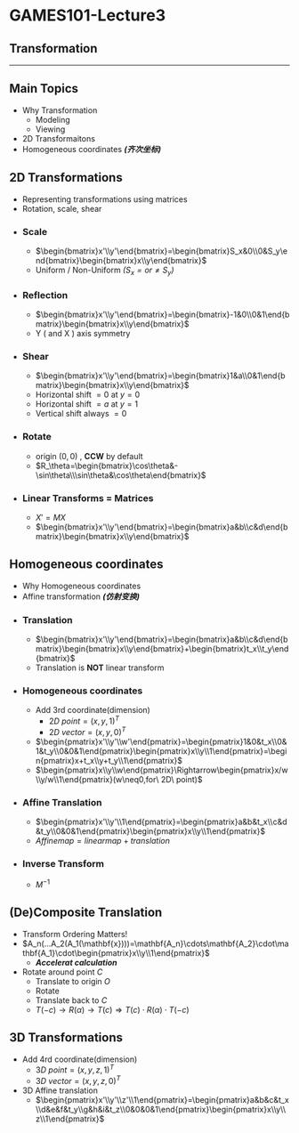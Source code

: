 # GAMES101-Lecture3
## Transformation

***
## Main Topics
* Why Transformation
    - Modeling
    - Viewing
* 2D Transformaitons
* Homogeneous coordinates ***(齐次坐标)***
## 2D Transformations
* Representing transformations using matrices
* Rotation, scale, shear
* ### Scale
    - $\begin{bmatrix}x'\\y'\end{bmatrix}=\begin{bmatrix}S_x&0\\0&S_y\end{bmatrix}\begin{bmatrix}x\\y\end{bmatrix}$
    - Uniform / Non-Uniform *($S_x=or\neq S_y$)*
* ### Reflection
    - $\begin{bmatrix}x'\\y'\end{bmatrix}=\begin{bmatrix}-1&0\\0&1\end{bmatrix}\begin{bmatrix}x\\y\end{bmatrix}$
    - Y ( and X ) axis symmetry
* ### Shear
    - $\begin{bmatrix}x'\\y'\end{bmatrix}=\begin{bmatrix}1&a\\0&1\end{bmatrix}\begin{bmatrix}x\\y\end{bmatrix}$
    - Horizontal shift $=0$ at $y=0$
    - Horizontal shift $=a$ at $y=1$
    - Vertical shift always $=0$
* ### Rotate
    - origin $(0,0)$ , **CCW** by default
    - $R_\theta=\begin{bmatrix}\cos\theta&-\sin\theta\\\sin\theta&\cos\theta\end{bmatrix}$
* ### Linear Transforms = Matrices
    - $X'=MX$
    - $\begin{bmatrix}x'\\y'\end{bmatrix}=\begin{bmatrix}a&b\\c&d\end{bmatrix}\begin{bmatrix}x\\y\end{bmatrix}$

## Homogeneous coordinates
* Why Homogeneous coordinates
* Affine transformation ***(仿射变换)***
* ### Translation
    - $\begin{bmatrix}x'\\y'\end{bmatrix}=\begin{bmatrix}a&b\\c&d\end{bmatrix}\begin{bmatrix}x\\y\end{bmatrix}+\begin{bmatrix}t_x\\t_y\end{bmatrix}$
    - Translation is **NOT** linear transform
* ### Homogeneous coordinates
    - Add 3rd coordinate(dimension)
        - $2D\ point = (x,y,1)^T$
        - $2D\ vector = (x,y,0)^T$
    - $\begin{pmatrix}x'\\y'\\w'\end{pmatrix}=\begin{pmatrix}1&0&t_x\\0&1&t_y\\0&0&1\end{pmatrix}\begin{pmatrix}x\\y\\1\end{pmatrix}=\begin{pmatrix}x+t_x\\y+t_y\\1\end{pmatrix}$
    - $\begin{pmatrix}x\\y\\w\end{pmatrix}\Rightarrow\begin{pmatrix}x/w\\y/w\\1\end{pmatrix}(w\neq0,for\ 2D\ point)$
* ### Affine Translation
    - $\begin{pmatrix}x'\\y'\\1\end{pmatrix}=\begin{pmatrix}a&b&t_x\\c&d&t_y\\0&0&1\end{pmatrix}\begin{pmatrix}x\\y\\1\end{pmatrix}$
    - $Affine map = linear map + translation$
* ### Inverse Transform
  - $M^{-1}$

## (De)Composite Translation
* Transform Ordering Matters!
* $A_n(...A_2(A_1(\mathbf{x})))=\mathbf{A_n}\cdots\mathbf{A_2}\cdot\mathbf{A_1}\cdot\begin{pmatrix}x\\y\\1\end{pmatrix}$
    - ***Accelerat calculation***
* Rotate around point $C$
    - Translate to origin $O$
    - Rotate
    - Translate back to $C$
    - $T(-c)\rightarrow R(\alpha)\rightarrow T(c) \Longrightarrow T(c)\cdot R(\alpha)\cdot T(-c)$

## 3D Transformations
* Add 4rd coordinate(dimension)
    - $3D\ point = (x,y,z,1)^T$
    - $3D\ vector = (x,y,z,0)^T$
* 3D Affine translation
    - $\begin{pmatrix}x'\\y'\\z'\\1\end{pmatrix}=\begin{pmatrix}a&b&c&t_x\\d&e&f&t_y\\g&h&i&t_z\\0&0&0&1\end{pmatrix}\begin{pmatrix}x\\y\\z\\1\end{pmatrix}$
